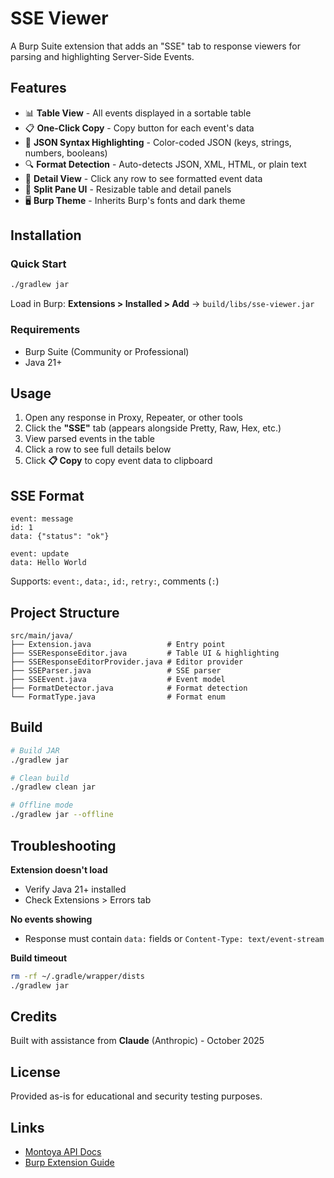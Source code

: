 # SSE Viewer

A Burp Suite extension that adds an "SSE" tab to response viewers for parsing and highlighting Server-Side Events.

## Features

- 📊 **Table View** - All events displayed in a sortable table
- 📋 **One-Click Copy** - Copy button for each event's data
- 🎨 **JSON Syntax Highlighting** - Color-coded JSON (keys, strings, numbers, booleans)
- 🔍 **Format Detection** - Auto-detects JSON, XML, HTML, or plain text
- 📝 **Detail View** - Click any row to see formatted event data
- 🎯 **Split Pane UI** - Resizable table and detail panels
- 🖥️ **Burp Theme** - Inherits Burp's fonts and dark theme

## Installation

### Quick Start

```bash
./gradlew jar
```

Load in Burp: **Extensions > Installed > Add** → `build/libs/sse-viewer.jar`

### Requirements

- Burp Suite (Community or Professional)
- Java 21+

## Usage

1. Open any response in Proxy, Repeater, or other tools
2. Click the **"SSE"** tab (appears alongside Pretty, Raw, Hex, etc.)
3. View parsed events in the table
4. Click a row to see full details below
5. Click **📋 Copy** to copy event data to clipboard

## SSE Format

```
event: message
id: 1
data: {"status": "ok"}

event: update
data: Hello World
```

Supports: `event:`, `data:`, `id:`, `retry:`, comments (`:`)

## Project Structure

```
src/main/java/
├── Extension.java                 # Entry point
├── SSEResponseEditor.java         # Table UI & highlighting
├── SSEResponseEditorProvider.java # Editor provider
├── SSEParser.java                 # SSE parser
├── SSEEvent.java                  # Event model
├── FormatDetector.java            # Format detection
└── FormatType.java                # Format enum
```

## Build

```bash
# Build JAR
./gradlew jar

# Clean build
./gradlew clean jar

# Offline mode
./gradlew jar --offline
```

## Troubleshooting

**Extension doesn't load**
- Verify Java 21+ installed
- Check Extensions > Errors tab

**No events showing**
- Response must contain `data:` fields or `Content-Type: text/event-stream`

**Build timeout**
```bash
rm -rf ~/.gradle/wrapper/dists
./gradlew jar
```

## Credits

Built with assistance from **Claude** (Anthropic) - October 2025

## License

Provided as-is for educational and security testing purposes.

## Links

- [Montoya API Docs](https://portswigger.github.io/burp-extensions-montoya-api/javadoc/burp/api/montoya/MontoyaApi.html)
- [Burp Extension Guide](https://portswigger.net/burp/documentation/desktop/extend-burp/extensions/creating)
